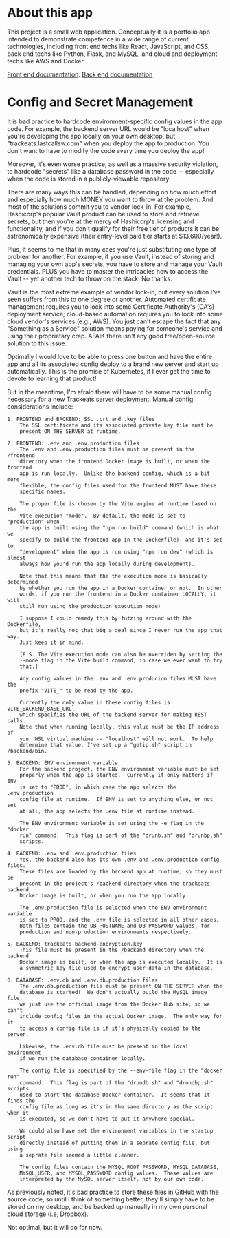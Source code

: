 # About this app

This project is a small web application.  Conceptually it is a portfolio app intended to demonstrate competence in a wide range of current technologies, including front end techs like React, JavaScript, and CSS, back end techs like Python, Flask, and MySQL, and cloud and deployment techs like AWS and Docker.  

[Front end documentation](frontend/README.md).
[Back end documentation](backend/README.md)


# Config and Secret Management

It is bad practice to hardcode environment-specific config values in the app 
code.  For example, the backend server URL would be "localhost" when you're 
developing the app locally on your own desktop, but "trackeats.lastcallsw.com"
when you deploy the app to production.  You don't want to have to modify the 
code every time you deploy the app!

Moreover, it's even worse practice, as well as a massive security violation, to
hardcode "secrets" like a database password in the code -- especially when the
code is stored in a publicly-viewable repository.

There are many ways this can be handled, depending on how much effort and 
especially how much MONEY you want to throw at the problem.  And most of the 
solutions commit you to vendor lock-in.  For example, Hashicorp's popular Vault 
product can be used to store and retrieve secrets, but then you're at the mercy 
of Hashicorp's licensing and functionality, and if you don't qualify for their 
free tier of products it can be astronomically expensive (their entry-level paid
tier starts at $13,600/year!).

Plus, it seems to me that in many caes you're just substituting one type of
problem for another.  For example, if you use Vault, instead of storing and 
managing your own app's secrets, you have to store and manage your Vault 
credentials.  PLUS you have to master the intricacies how to access the Vault
-- yet another tech to throw on the stack.  No thanks.

Vault is the most extreme example of vendor lock-in, but every solution I've 
seen suffers from this to one degree or another.  Automated certificate 
management requires you to lock into some Certificate Authority's (CA's) 
deployment service; cloud-based automation requires you to lock into some cloud
vendor's services (e.g., AWS).  You just can't escape the fact that any 
"Something as a Service" solution means paying for someone's service and using
their proprietary crap.  AFAIK there isn't any good free/open-source solution to 
this issue.

Optimally I would love to be able to press one button and have the entire app
and all its associated config deploy to a brand new server and start up
automatically.  This is the promise of Kubernetes, if I ever get the time to
devote to learning that product!

But in the meantime, I'm afraid there will have to be some manual config 
necessary for a new Trackeats server deployment.  Manual config considerations
include:

    1. FRONTEND and BACKEND: SSL .crt and .key files
        The SSL certificate and its associated private key file must be
        present ON THE SERVER at runtime.

    2. FRONTEND: .env and .env.production files
        The .env and .env.production files must be present in the /frontend 
        directory when the frontend Docker image is built, or when the frontend 
        app is run locally.  Unlike the backend config, which is a bit more
        flexible, the config files used for the frontend MUST have these 
        specific names.  

        The proper file is chosen by the Vite engine at runtime based on the
        Vite execution "mode".  By default, the mode is set to "production" when
        the app is built using the "npm run build" command (which is what we
        specify to build the frontend app in the Dockerfile), and it's set to 
        "development" when the app is run using "npm run dev" (which is almost
        always how you'd run the app locally during development).

        Note that this means that the the execution mode is basically determined
        by whether you run the app in a Docker container or not.  In other 
        words, if you run the frontend in a Docker container LOCALLY, it will 
        still run using the production execution mode!

        I suppose I could remedy this by futzing around with the Dockerfile,
        but it's really not that big a deal since I never run the app that way.
        Just keep it in mind.

        [P.S. The Vite execution mode can also be overriden by setting the 
        --mode flag in the Vite build command, in case we ever want to try 
        that.]

        Any config values in the .env and .env.producion files MUST have the
        prefix "VITE_" to be read by the app.

        Currently the only value in these config files is VITE_BACKEND_BASE_URL,
        which specifies the URL of the backend server for making REST calls.
        Note that when running locally, this value must be the IP address of
        your WSL virtual machine -- "localhost" will not work.  To help 
        determine that value, I've set up a "getip.sh" script in /backend/bin.

    3. BACKEND: ENV environment variable
        For the backend project, the ENV environment variable must be set
        properly when the app is started.  Currently it only matters if ENV
        is set to "PROD", in which case the app selects the .env.production
        config file at runtime.  If ENV is set to anything else, or not set
        at all, the app selects the .env file at runtime instead.

        The ENV environment variable is set using the -e flag in the "docker 
        run" command.  This flag is part of the "drunb.sh" and "drunbp.sh" 
        scripts.

    4. BACKEND: .env and .env.production files
        Yes, the backend also has its own .env and .env.production config files.
        These files are loaded by the backend app at runtime, so they must be 
        present in the project's /backend directory when the trackeats-backend 
        Docker image is built, or when you run the app locally.

        The .env.production file is selected when the ENV environment variable
        is set to PROD, and the .env file is selected in all other cases.
        Both files contain the DB_HOSTNAME and DB_PASSWORD values, for 
        production and non-production environments respectively.

    5. BACKEND: trackeats-backend-encryption.key
        This file must be present in the /backend directory when the backend
        Docker image is built, or when the app is executed locally.  It is
        a symmetric key file used to encrypt user data in the database.

    6. DATABASE: .env.db and .env.db.production files
        The .env.db.production file must be present ON THE SERVER when the
        database is started!  We don't actually build the MySQL image file,
        we just use the official image from the Docker Hub site, so we can't
        include config files in the actual Docker image.  The only way for it
        to access a config file is if it's physically copied to the server.

        Likewise, the .env.db file must be present in the local environment
        if we run the database container locally.

        The config file is specified by the --env-file flag in the "docker run"
        command.  This flag is part of the "drundb.sh" and "drundbp.sh" scripts 
        used to start the database Docker container.  It seems that it finds the
        config file as long as it's in the same directory as the script when it
        is executed, so we don't have to put it anywhere special.

        We could also have set the environment variables in the startup script
        directly instead of putting them in a seprate config file, but using
        a seprate file seemed a little cleaner.

        The config files contain the MYSQL_ROOT_PASSWORD, MYSQL_DATABASE,
        MYSQL_USER, and MYSQL_PASSWORD config values.  These values are 
        interpreted by the MySQL server itself, not by our own code.

As previously noted, it's bad practice to store these files in GitHub with the
source code, so until I think of something better, they'll simply have to be 
stored on my desktop, and be backed up manually in my own personal cloud storage 
(i.e, Dropbox).

Not optimal, but it will do for now.

